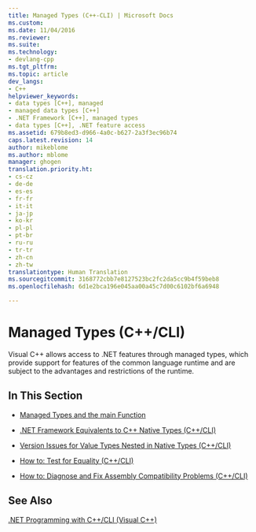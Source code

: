 ```yaml
---
title: Managed Types (C++-CLI) | Microsoft Docs
ms.custom: 
ms.date: 11/04/2016
ms.reviewer: 
ms.suite: 
ms.technology:
- devlang-cpp
ms.tgt_pltfrm: 
ms.topic: article
dev_langs:
- C++
helpviewer_keywords:
- data types [C++], managed
- managed data types [C++]
- .NET Framework [C++], managed types
- data types [C++], .NET feature access
ms.assetid: 679b8ed3-d966-4a0c-b627-2a3f3ec96b74
caps.latest.revision: 14
author: mikeblome
ms.author: mblome
manager: ghogen
translation.priority.ht:
- cs-cz
- de-de
- es-es
- fr-fr
- it-it
- ja-jp
- ko-kr
- pl-pl
- pt-br
- ru-ru
- tr-tr
- zh-cn
- zh-tw
translationtype: Human Translation
ms.sourcegitcommit: 3168772cbb7e8127523bc2fc2da5cc9b4f59beb8
ms.openlocfilehash: 6d1e2bca196e045aa00a45c7d00c6102bf6a6948

---
```

# Managed Types (C++/CLI)
Visual C++ allows access to .NET features through managed types, which provide support for features of the common language runtime and are subject to the advantages and restrictions of the runtime.  
  
## In This Section  
  
-   [Managed Types and the main Function](../dotnet/managed-types-and-the-main-function-cpp-cli.md)  
  
-   [.NET Framework Equivalents to C++ Native Types (C++/CLI)](../dotnet/dotnet-framework-equivalents-to-cpp-native-types-cpp-cli.md)  
  
-   [Version Issues for Value Types Nested in Native Types (C++/CLI)](../dotnet/version-issues-for-value-types-nested-in-native-types-cpp-cli.md)  
  
-   [How to: Test for Equality (C++/CLI)](../dotnet/how-to-test-for-equality-cpp-cli.md)  
  
-   [How to: Diagnose and Fix Assembly Compatibility Problems (C++/CLI)](../dotnet/how-to-diagnose-and-fix-assembly-compatibility-problems-cpp-cli.md)  
  
## See Also  
 [.NET Programming with C++/CLI (Visual C++)](../dotnet/dotnet-programming-with-cpp-cli-visual-cpp.md)


<!--HONumber=Jan17_HO2-->



